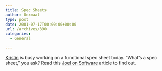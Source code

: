 ```yaml
---
title: Spec Sheets
author: Unxmaal
type: post
date: 2001-07-17T00:00:00+00:00
url: /archives/390
categories:
  - General

---
```

[Kristin][1] is busy working on a functional spec sheet today. &#8220;What&#8217;s a spec sheet,&#8221; you ask? Read this <A HREF="http://joel.editthispage.com/stories/storyReader$212">Joel on Software</A> article to find out.

 [1]: http://unxmaal.com/cgi-bin/clickcount.cgi?action=jump&URL=http://www.booboolina.com/